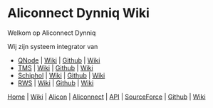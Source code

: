 # Aliconnect Dynniq Wiki

Welkom op Aliconnect Dynniq

Wij zijn systeem integrator van
-  [QNode](/aliconnect/qnode) | [Wiki](/aliconnect/qnode/wiki) | [Github](https://aliconnect.github.io/qnode) | [Wiki](https://github.com/aliconnect/qnode?type=wiki)
-  [TMS](/aliconnect/tms) | [Wiki](/aliconnect/tms/wiki) | [Github](https://aliconnect.github.io/tms) | [Wiki](https://github.com/aliconnect/tms?type=wiki)
-  [Schiphol](/aliconnect/schiphol) | [Wiki](/aliconnect/schiphol/wiki) | [Github](https://aliconnect.github.io/schiphol) | [Wiki](https://github.com/aliconnect/schiphol?type=wiki)
-  [RWS](/aliconnect/rws) | [Wiki](/aliconnect/rws/wiki) | [Github](https://aliconnect.github.io/rws) | [Wiki](https://github.com/aliconnect/rws?type=wiki)

[Home](/) | [Wiki](/aliconnect/dynniq/wiki) | [Alicon](/aliconnect/alicon) | [Aliconnect](/aliconnect) | [API](/aliconnect/api) | [SourceForce](/aliconnect/sourceforce) | [Github](https://aliconnect.github.io/dynniq) | [Wiki](https://github.com/aliconnect/dynniq?type=wiki)
